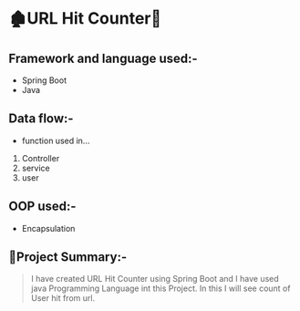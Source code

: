 # 🏚️URL Hit Counter👋

## Framework and language used:-
* Spring Boot
* Java 

## Data flow:-
* function used in...
1. Controller
2. service
4. user

## OOP used:-
* Encapsulation

## 📝Project Summary:-
> I have created URL Hit Counter using Spring Boot and I have used java Programming Language int this Project.  In this I will see count of User hit from url.




